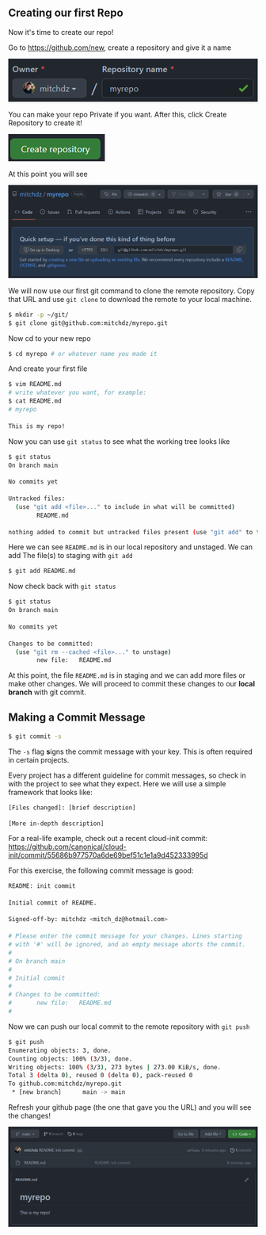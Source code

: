## Creating our first Repo
Now it's time to create our repo!

Go to https://github.com/new, create a repository and give it a name

![Add SSH Key](./Pictures/name_repo.png)

You can make your repo Private if you want. After this, click Create Repository to create it!

![Add SSH Key](./Pictures/Create_Repository.png)

At this point you will see

![Add SSH Key](./Pictures/Fresh_Repo.png)

We will now use our first git command to clone the remote repository. Copy that URL and use `git clone` to download the remote to your local machine.

```bash
$ mkdir -p ~/git/
$ git clone git@github.com:mitchdz/myrepo.git
```

Now cd to your new repo
```bash
$ cd myrepo # or whatever name you made it
```

And create your first file

```bash
$ vim README.md
# write whatever you want, for example:
$ cat README.md
# myrepo

This is my repo!
```

Now you can use `git status` to see what the working tree looks like

```bash
$ git status
On branch main

No commits yet

Untracked files:
  (use "git add <file>..." to include in what will be committed)
        README.md

nothing added to commit but untracked files present (use "git add" to track)
```

Here we can see `README.md` is in our local repository and unstaged. We can add
The file(s) to staging with `git add`

```bash
$ git add README.md
```

Now check back with `git status`
```bash
$ git status
On branch main

No commits yet

Changes to be committed:
  (use "git rm --cached <file>..." to unstage)
        new file:   README.md
```

At this point, the file `README.md` is in staging and we can add more files
or make other changes. We will proceed to commit these changes to our **local branch** with git commit.

## Making a Commit Message
```bash
$ git commit -s
```

The `-s` flag **s**igns the commit message with your key. This is often required
in certain projects.

Every project has a different guideline for commit messages, so check in
with the project to see what they expect. Here we will use a simple framework
that looks like:

```text
[Files changed]: [brief description]

[More in-depth description]
```

For a real-life example, check out a recent cloud-init commit: https://github.com/canonical/cloud-init/commit/55686b977570a6de69bef51c1e1a9d452333995d

For this exercise, the following commit message is good:
```bash
README: init commit

Initial commit of README.

Signed-off-by: mitchdz <mitch_dz@hotmail.com>

# Please enter the commit message for your changes. Lines starting
# with '#' will be ignored, and an empty message aborts the commit.
#
# On branch main
#
# Initial commit
#
# Changes to be committed:
#       new file:   README.md
#
```

Now we can push our local commit to the remote repository with `git push`

```bash
$ git push
Enumerating objects: 3, done.
Counting objects: 100% (3/3), done.
Writing objects: 100% (3/3), 273 bytes | 273.00 KiB/s, done.
Total 3 (delta 0), reused 0 (delta 0), pack-reused 0
To github.com:mitchdz/myrepo.git
 * [new branch]      main -> main
```

Refresh your github page (the one that gave you the URL) and you will see the
changes!

![Add SSH Key](./Pictures/first_commit.png)

